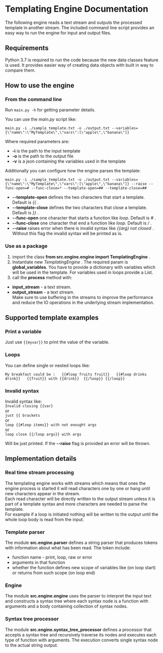 # Templating Engine Documentation
The following engine reads a text stream and outputs the processed template in another stream.
The included command line script provides an easy way to run the engine for input and output files.

## Requirements
Python 3.7 is required to run the code because the new data classes feature is used. It provides easier way of creating data objects with built in way to compare them.

## How to use the engine

### From the command line
Run `main.py -h` for getting parameter details.

You can use the _main.py_ script like:  

`main.py -i ./sample_template.txt -o ./output.txt --variables={\"name\":\"MyTemplate\",\"vars\":[\"apple\",\"banana\"]}`

Where required parameters are:
 - **-i** is the path to the input template
 - **-o** is the path to the output file
 - **-v** is a json containing the variables used in the template
 
Additionally you can configure how the engine parses the template:

`main.py -i ./sample_template.txt -o ./output.txt --variables={\"name\":\"MyTemplate\",\"vars\":[\"apple\",\"banana\"]} --raise --func-open=# --func-close=* --template-open=## --template-close=##`  

 - **--template-open** defines the two characters that start a template. Default is _{{_ .
 - **--template-close** defines the two characters that close a template. Default is _}}_ .
 - **--func-open** one character that starts a function like _loop_. Default is _#_ .
 - **--func-close** one character that end a function like _loop_. Default is _/_ .
 - **--raise** raises error when there is invalid syntax like _{{arg} not closed_ . Without this flag the invalid syntax will be printed as is.
 
### Use as a package
1.  import the class **from src.engine.engine import TemplatingEngine** .
2. Instantiate new _TemplatingEngine_ . The required param is **global_variables**. You have to provide a dictionary with variables which will be used in the template. For variables used in loops provide a List.
3. call the **process** method with:
- **input_stream** - a text stream.
- **output_stream** - a text stream.  
Make sure to use buffering in the streams to improve the performance and reduce the IO operations in the underlying stream implementation.

## Supported template examples
### Print a variable
Just use `{{myvar}}` to print the value of the variable.

### Loops
You can define single or nested loops like:

`My breakfast could be :  
 {{#loop fruits fruit}}  
    {{#loop drinks drink}}  
       {{fruit}} with {{drink}} 
    {{/loop}}
 {{/loop}}`
 
### Invalid syntax
Invalid syntax like:  
`Invalid closing {{var}`  
or  
`just {{ brackets`  
or  
`loop {{#loop items}} with not enought args`  
or  
`loop close {{/loop args}} with args`

Will be just printed. If the **--raise** flag is provided an error will be thrown.

## Implementation details

### Real time stream processing
The templating engine works with streams which means that ones the engine process is started it will read characters one by one or hang until new characters appear in the stream.  
Each read character will be directly written to the output stream unless it is part of a template syntax and more characters are needed to parse the template.  
For example if a loop is initiated nothing will be written to the output until the whole loop body is read from the input.

### Template parser
The module **src.engine.parser** defines a string parser that produces tokens with information about what has been read. The token include:
- function name - print, loop, raw or error
- arguments in that function
- whether the function defines new scope of variables like (on loop start) or returns from such scope (on loop end)

### Engine
The module **src.engine.engine** uses the parser to interpret the input text and constructs a syntax tree where each syntax node is a function with arguments and a body containing collection of syntax nodes.

### Syntax tree processor
The module **src.engine.syntax_tree_processor** defines a processor that accepts a syntax tree and recursively traverse its nodes and executes each type of function with arguments. The execution converts single syntax node to the actual string output.
